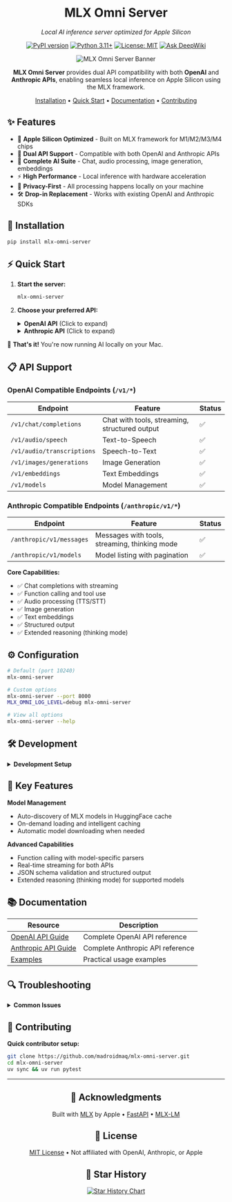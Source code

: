<div align="center">

# MLX Omni Server

*Local AI inference server optimized for Apple Silicon*

[![PyPI version](https://img.shields.io/pypi/v/mlx-omni-server.svg)](https://pypi.python.org/pypi/mlx-omni-server)
[![Python 3.11+](https://img.shields.io/badge/python-3.11+-blue.svg)](https://python.org)
[![License: MIT](https://img.shields.io/badge/License-MIT-yellow.svg)](https://opensource.org/licenses/MIT)
[![Ask DeepWiki](https://deepwiki.com/badge.svg)](https://deepwiki.com/madroidmaq/mlx-omni-server)

![MLX Omni Server Banner](docs/banner.png)

**MLX Omni Server** provides dual API compatibility with both **OpenAI** and **Anthropic APIs**, enabling seamless local inference on Apple Silicon using the MLX framework.

[Installation](#-installation) • [Quick Start](#-quick-start) • [Documentation](#-documentation) • [Contributing](#-contributing)

</div>

## ✨ Features

- 🚀 **Apple Silicon Optimized** - Built on MLX framework for M1/M2/M3/M4 chips
- 🔌 **Dual API Support** - Compatible with both OpenAI and Anthropic APIs
- 🎯 **Complete AI Suite** - Chat, audio processing, image generation, embeddings
- ⚡ **High Performance** - Local inference with hardware acceleration
- 🔐 **Privacy-First** - All processing happens locally on your machine
- 🛠 **Drop-in Replacement** - Works with existing OpenAI and Anthropic SDKs

## 🚀 Installation

```bash
pip install mlx-omni-server
```

## ⚡ Quick Start

1. **Start the server:**
   ```bash
   mlx-omni-server
   ```

2. **Choose your preferred API:**

   <details>
   <summary><b>OpenAI API</b> (Click to expand)</summary>

   ```python
   from openai import OpenAI

   client = OpenAI(
       base_url="http://localhost:10240/v1",
       api_key="not-needed"
   )

   response = client.chat.completions.create(
       model="mlx-community/gemma-3-1b-it-4bit-DWQ",
       messages=[{"role": "user", "content": "Hello!"}]
   )
   print(response.choices[0].message.content)
   ```
   </details>

   <details>
   <summary><b>Anthropic API</b> (Click to expand)</summary>

   ```python
   import anthropic

   client = anthropic.Anthropic(
       base_url="http://localhost:10240/anthropic",
       api_key="not-needed"
   )

   message = client.messages.create(
       model="mlx-community/gemma-3-1b-it-4bit-DWQ",
       max_tokens=1000,
       messages=[{"role": "user", "content": "Hello!"}]
   )
   print(message.content[0].text)
   ```
   </details>

🎉 **That's it!** You're now running AI locally on your Mac.

## 📋 API Support

### OpenAI Compatible Endpoints (`/v1/*`)

| Endpoint | Feature | Status |
|----------|---------|--------|
| `/v1/chat/completions` | Chat with tools, streaming, structured output | ✅ |
| `/v1/audio/speech` | Text-to-Speech | ✅ |
| `/v1/audio/transcriptions` | Speech-to-Text | ✅ |
| `/v1/images/generations` | Image Generation | ✅ |
| `/v1/embeddings` | Text Embeddings | ✅ |
| `/v1/models` | Model Management | ✅ |

### Anthropic Compatible Endpoints (`/anthropic/v1/*`)

| Endpoint | Feature | Status |
|----------|---------|--------|
| `/anthropic/v1/messages` | Messages with tools, streaming, thinking mode | ✅ |
| `/anthropic/v1/models` | Model listing with pagination | ✅ |

**Core Capabilities:**
- ✅ Chat completions with streaming
- ✅ Function calling and tool use
- ✅ Audio processing (TTS/STT)
- ✅ Image generation
- ✅ Text embeddings
- ✅ Structured output
- ✅ Extended reasoning (thinking mode)

## ⚙️ Configuration

```bash
# Default (port 10240)
mlx-omni-server

# Custom options
mlx-omni-server --port 8000
MLX_OMNI_LOG_LEVEL=debug mlx-omni-server

# View all options
mlx-omni-server --help
```

## 🛠 Development

<details>
<summary><b>Development Setup</b></summary>

```bash
git clone https://github.com/madroidmaq/mlx-omni-server.git
cd mlx-omni-server
uv sync

# Start with hot-reload
uv run uvicorn mlx_omni_server.main:app --reload --host 0.0.0.0 --port 10240
```

**Testing:**
```bash
uv run pytest                    # All tests
uv run pytest tests/chat/openai/ # OpenAI tests
uv run pytest tests/chat/anthropic/ # Anthropic tests
```

**Code Quality:**
```bash
uv run black . && uv run isort . # Format code
uv run pre-commit run --all-files # Run hooks
```
</details>

## 🎯 Key Features

**Model Management**
- Auto-discovery of MLX models in HuggingFace cache
- On-demand loading and intelligent caching
- Automatic model downloading when needed

**Advanced Capabilities**
- Function calling with model-specific parsers
- Real-time streaming for both APIs
- JSON schema validation and structured output
- Extended reasoning (thinking mode) for supported models

## 📚 Documentation

| Resource | Description |
|----------|-------------|
| [OpenAI API Guide](docs/openai-api.md) | Complete OpenAI API reference |
| [Anthropic API Guide](docs/anthropic-api.md) | Complete Anthropic API reference |
| [Examples](examples/) | Practical usage examples |

## 🔍 Troubleshooting

<details>
<summary><b>Common Issues</b></summary>

**Requirements:**
- Python 3.11+
- Apple Silicon Mac (M1/M2/M3/M4)
- MLX framework installed

**Quick fixes:**
```bash
# Check requirements
python --version  # Should be 3.11+
python -c "import mlx; print(mlx.__version__)"

# Pre-download models (if needed)
huggingface-cli download mlx-community/gemma-3-1b-it-4bit-DWQ

# Enable debug logging
MLX_OMNI_LOG_LEVEL=debug mlx-omni-server
```
</details>

## 🤝 Contributing

**Quick contributor setup:**
```bash
git clone https://github.com/madroidmaq/mlx-omni-server.git
cd mlx-omni-server
uv sync && uv run pytest
```

<div align="center">

---

## 🙏 Acknowledgments

Built with [MLX](https://github.com/ml-explore/mlx) by Apple • [FastAPI](https://fastapi.tiangolo.com/) • [MLX-LM](https://github.com/ml-explore/mlx-lm)

## 📄 License

[MIT License](LICENSE) • Not affiliated with OpenAI, Anthropic, or Apple

## 🌟 Star History

[![Star History Chart](https://api.star-history.com/svg?repos=madroidmaq/mlx-omni-server&type=Date)](https://star-history.com/#madroidmaq/mlx-omni-server&Date)

</div>
